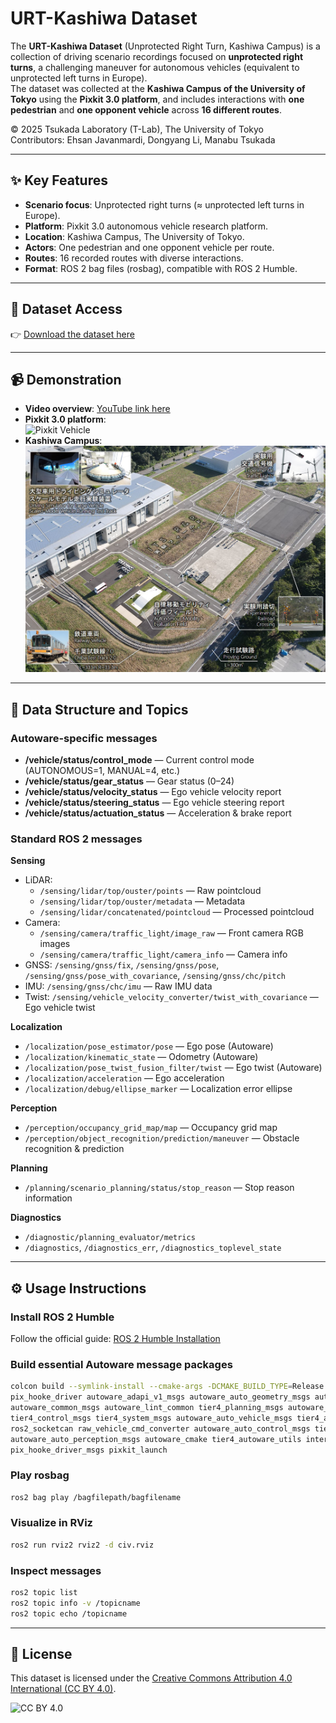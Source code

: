 # URT-Kashiwa Dataset

The **URT-Kashiwa Dataset** (Unprotected Right Turn, Kashiwa Campus) is a collection of driving scenario recordings focused on **unprotected right turns**, a challenging maneuver for autonomous vehicles (equivalent to unprotected left turns in Europe).  
The dataset was collected at the **Kashiwa Campus of the University of Tokyo** using the **Pixkit 3.0 platform**, and includes interactions with **one pedestrian** and **one opponent vehicle** across **16 different routes**.

© 2025 Tsukada Laboratory (T-Lab), The University of Tokyo  
Contributors: Ehsan Javanmardi, Dongyang Li, Manabu Tsukada  

---

## ✨ Key Features
- **Scenario focus**: Unprotected right turns (≈ unprotected left turns in Europe).  
- **Platform**: Pixkit 3.0 autonomous vehicle research platform.  
- **Location**: Kashiwa Campus, The University of Tokyo.  
- **Actors**: One pedestrian and one opponent vehicle per route.  
- **Routes**: 16 recorded routes with diverse interactions.  
- **Format**: ROS 2 bag files (rosbag), compatible with ROS 2 Humble.

---

## 📂 Dataset Access
👉 [Download the dataset here](https://drive.google.com/drive/folders/1HnDjHkm7w1klh856-SmEVJ6OELNnHj0L?usp=sharing)  

---

## 📹 Demonstration
- **Video overview**: [YouTube link here](https://youtu.be/1Q1ENXNBhKM)  
- **Pixkit 3.0 platform**:  
  ![Pixkit Vehicle](images/pixkit.jpg)  
- **Kashiwa Campus**:  
  ![Kashiwa Campus](images/kashiwa.jpg)  

---

## 📑 Data Structure and Topics

### Autoware-specific messages
- **/vehicle/status/control_mode** — Current control mode (AUTONOMOUS=1, MANUAL=4, etc.)  
- **/vehicle/status/gear_status** — Gear status (0–24)  
- **/vehicle/status/velocity_status** — Ego vehicle velocity report  
- **/vehicle/status/steering_status** — Ego vehicle steering report  
- **/vehicle/status/actuation_status** — Acceleration & brake report  

### Standard ROS 2 messages
**Sensing**
- LiDAR:  
  - `/sensing/lidar/top/ouster/points` — Raw pointcloud  
  - `/sensing/lidar/top/ouster/metadata` — Metadata  
  - `/sensing/lidar/concatenated/pointcloud` — Processed pointcloud  
- Camera:  
  - `/sensing/camera/traffic_light/image_raw` — Front camera RGB images  
  - `/sensing/camera/traffic_light/camera_info` — Camera info  
- GNSS: `/sensing/gnss/fix`, `/sensing/gnss/pose`, `/sensing/gnss/pose_with_covariance`, `/sensing/gnss/chc/pitch`  
- IMU: `/sensing/gnss/chc/imu` — Raw IMU data  
- Twist: `/sensing/vehicle_velocity_converter/twist_with_covariance` — Ego vehicle twist  

**Localization**
- `/localization/pose_estimator/pose` — Ego pose (Autoware)  
- `/localization/kinematic_state` — Odometry (Autoware)  
- `/localization/pose_twist_fusion_filter/twist` — Ego twist (Autoware)  
- `/localization/acceleration` — Ego acceleration  
- `/localization/debug/ellipse_marker` — Localization error ellipse  

**Perception**
- `/perception/occupancy_grid_map/map` — Occupancy grid map  
- `/perception/object_recognition/prediction/maneuver` — Obstacle recognition & prediction  

**Planning**
- `/planning/scenario_planning/status/stop_reason` — Stop reason information  

**Diagnostics**
- `/diagnostic/planning_evaluator/metrics`  
- `/diagnostics`, `/diagnostics_err`, `/diagnostics_toplevel_state`  

---

## ⚙️ Usage Instructions

### Install ROS 2 Humble
Follow the official guide: [ROS 2 Humble Installation](https://docs.ros.org/en/humble/Installation/Ubuntu-Install-Debs.html)

### Build essential Autoware message packages
```bash
colcon build --symlink-install --cmake-args -DCMAKE_BUILD_TYPE=Release --packages-select \
pix_hooke_driver autoware_adapi_v1_msgs autoware_auto_geometry_msgs autoware_auto_mapping_msgs \
autoware_common_msgs autoware_lint_common tier4_planning_msgs autoware_auto_planning_msgs \
tier4_control_msgs tier4_system_msgs autoware_auto_vehicle_msgs tier4_api_msgs tier4_vehicle_msgs \
ros2_socketcan raw_vehicle_cmd_converter autoware_auto_control_msgs tier4_debug_msgs \
autoware_auto_perception_msgs autoware_cmake tier4_autoware_utils interpolation \
pix_hooke_driver_msgs pixkit_launch
```

### Play rosbag
```bash
ros2 bag play /bagfilepath/bagfilename
```

### Visualize in RViz
```bash
ros2 run rviz2 rviz2 -d civ.rviz
```

### Inspect messages
```bash
ros2 topic list
ros2 topic info -v /topicname
ros2 topic echo /topicname
```

---

## 📜 License
This dataset is licensed under the [Creative Commons Attribution 4.0 International (CC BY 4.0)](https://creativecommons.org/licenses/by/4.0/).  

![CC BY 4.0](https://licensebuttons.net/l/by/4.0/88x31.png)
